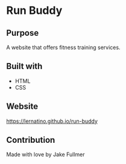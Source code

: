 # Run Buddy

## Purpose
A website that offers fitness training services.

## Built with
* HTML
* CSS

## Website
https://lernatino.github.io/run-buddy

## Contribution
Made with love by Jake Fullmer
